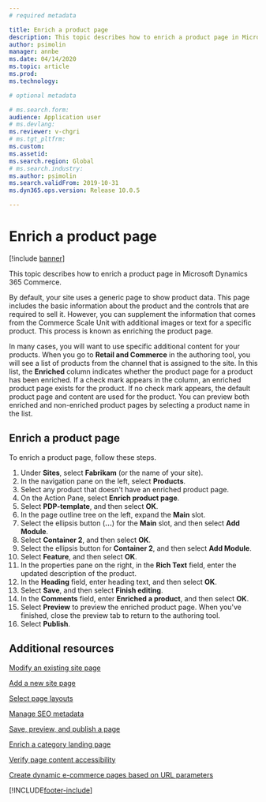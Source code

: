 ```yaml
---
# required metadata

title: Enrich a product page
description: This topic describes how to enrich a product page in Microsoft Dynamics 365 Commerce.
author: psimolin
manager: annbe
ms.date: 04/14/2020
ms.topic: article
ms.prod: 
ms.technology: 

# optional metadata

# ms.search.form: 
audience: Application user
# ms.devlang: 
ms.reviewer: v-chgri
# ms.tgt_pltfrm: 
ms.custom: 
ms.assetid: 
ms.search.region: Global
# ms.search.industry: 
ms.author: psimolin
ms.search.validFrom: 2019-10-31
ms.dyn365.ops.version: Release 10.0.5

---
```


# Enrich a product page

[!include [banner](includes/banner.md)]

This topic describes how to enrich a product page in Microsoft Dynamics 365 Commerce.

By default, your site uses a generic page to show product data. This page includes the basic information about the product and the controls that are required to sell it. However, you can supplement the information that comes from the Commerce Scale Unit with additional images or text for a specific product. This process is known as enriching the product page.

In many cases, you will want to use specific additional content for your products. When you go to **Retail and Commerce** in the authoring tool, you will see a list of products from the channel that is assigned to the site. In this list, the **Enriched** column indicates whether the product page for a product has been enriched. If a check mark appears in the column, an enriched product page exists for the product. If no check mark appears, the default product page and content are used for the product. You can preview both enriched and non-enriched product pages by selecting a product name in the list.

## Enrich a product page

To enrich a product page, follow these steps.

1. Under **Sites**, select **Fabrikam** (or the name of your site).
1. In the navigation pane on the left, select **Products**.
1. Select any product that doesn't have an enriched product page.
1. On the Action Pane, select **Enrich product page**.
1. Select **PDP-template**, and then select **OK**.
1. In the page outline tree on the left, expand the **Main** slot.
1. Select the ellipsis button (**...**) for the **Main** slot, and then select **Add Module**.
1. Select **Container 2**, and then select **OK**.
1. Select the ellipsis button for **Container 2**, and then select **Add Module**.
1. Select **Feature**, and then select **OK**.
1. In the properties pane on the right, in the **Rich Text** field, enter the updated description of the product.
1. In the **Heading** field, enter heading text, and then select **OK**.
1. Select **Save**, and then select **Finish editing**.
1. In the **Comments** field, enter **Enriched a product**, and then select **OK**.
1. Select **Preview** to preview the enriched product page. When you've finished, close the preview tab to return to the authoring tool.
1. Select **Publish**.

## Additional resources

[Modify an existing site page](modify-existing-page.md)

[Add a new site page](add-new-page.md)

[Select page layouts](select-page-layouts.md)

[Manage SEO metadata](manage-seo-metadata.md)

[Save, preview, and publish a page](save-preview-publish-page.md)

[Enrich a category landing page](enrich-category-page.md)

[Verify page content accessibility](verify-accessibility.md)

[Create dynamic e-commerce pages based on URL parameters](create-dynamic-pages.md)


[!INCLUDE[footer-include](../includes/footer-banner.md)]
